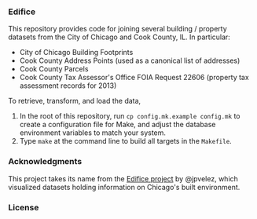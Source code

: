### Edifice

This repository provides code for joining several building / property datasets from the City of Chicago and Cook County, IL. In particular:
* City of Chicago Building Footprints
* Cook County Address Points (used as a canonical list of addresses)
* Cook County Parcels
* Cook County Tax Assessor's Office FOIA Request 22606 (property tax assessment records for 2013)

To retrieve, transform, and load the data,

1. In the root of this repository, run `cp config.mk.example config.mk` 
   to create a configuration file for Make, and adjust the database 
   environment variables to match your system.
2. Type `make` at the command line to build all targets in the `Makefile`.

### Acknowledgments

This project takes its name from the [Edifice project](http://edifice.opencityapps.org/) by @jpvelez, which visualized datasets holding information on Chicago's built environment. 

### License
